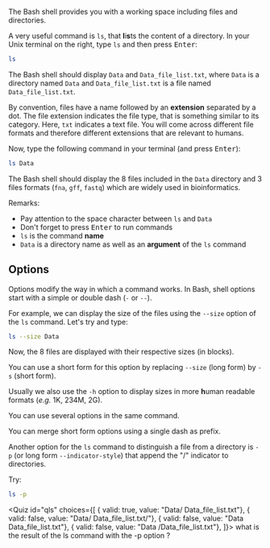 <script>
import Alert from "components/Alert.svelte";
import Quiz from "components/Quiz.svelte";
import Execute from "components/Execute.svelte";
</script>

The Bash shell provides you with a working space including files and directories.

A very useful command is `ls`, that **l**i**s**ts the content of a directory.
In your Unix terminal on the right, type `ls` and then press <kbd>Enter</kbd>:

```bash
ls
```

The Bash shell should display `Data` and `Data_file_list.txt`, where `Data` is a directory named `Data` and `Data_file_list.txt` is a file named `Data_file_list.txt`.

By convention, files have a name followed by an **extension** separated by a dot. The file extension indicates the file type, that is something similar to its category. Here, `txt` indicates a text file.
You will come across different file formats and therefore different extensions that are relevant to humans.

Now, type the following command in your terminal (and press <kbd>Enter</kbd>):

```bash
ls Data
```

The Bash shell should display the 8 files included in the `Data` directory and 3 files formats (`fna`, `gff`, `fastq`) which are widely used in bioinformatics.

Remarks:

* Pay attention to the space character between `ls` and `Data`
* Don't forget to press <kbd>Enter</kbd> to run commands
* `ls` is the command **name**
* `Data` is a directory name as well as an **argument** of the `ls` command

## Options

Options modify the way in which a command works.
In Bash, shell options start with a simple or double dash (`-` or `--`).

For example, we can display the size of the files using the `--size` option of the `ls` command. 
Let's try and type: 

```bash
ls --size Data
```

Now, the 8 files are displayed with their respective sizes (in blocks). 

You can use a short form for this option by replacing `--size` (long form) by `-s` (short form).

Usually we also use the `-h` option to display sizes in more **h**uman readable formats (_e.g._ 1K, 234M, 2G). 

You can use several options in the same command.

You can merge short form options using a single dash as prefix.

Another option for the `ls` command to distinguish a file from a directory is `-p` (or long form `--indicator-style`) that append the "/" indicator to directories.

Try: 

```bash
ls -p
```

<Quiz id="qls" choices={[
	{ valid: true, value: "Data/  Data_file_list.txt"},
	{ valid: false, value: "Data/  Data_file_list.txt/"},
  { valid: false, value: "Data  Data_file_list.txt"},
  { valid: false, value: "Data  /Data_file_list.txt"},
]}>
	<span slot="prompt">
		what is the result of the ls command with the -p option ?
	</span>
</Quiz>

